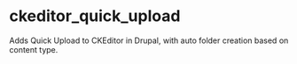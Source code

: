 ckeditor_quick_upload
=====================

Adds Quick Upload to CKEditor in Drupal, with auto folder creation based on content type.

